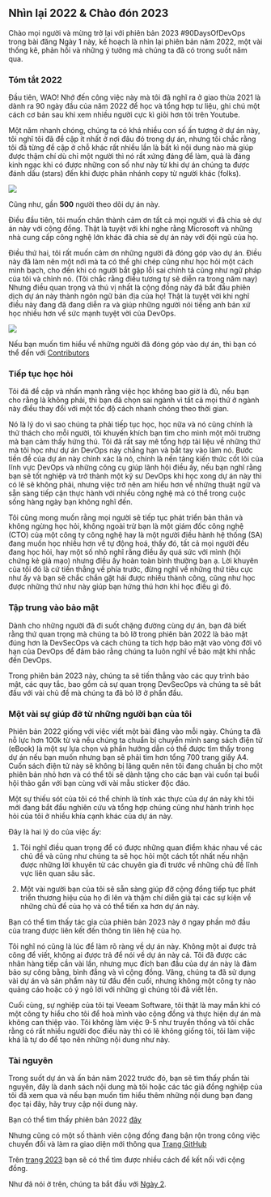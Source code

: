 ## Nhìn lại 2022 & Chào đón 2023

Chào mọi người và mừng trở lại với phiên bản 2023 #90DaysOfDevOps trong bài đăng Ngày 1 này, kế hoạch là nhìn lại phiên bản năm 2022, một vài thống kê, phản hồi và những ý tưởng mà chúng ta đã có trong suốt năm qua.

### Tóm tắt 2022

Đầu tiên, WAO! Nhớ đến công việc này mà tôi đã nghĩ ra ở giao thừa 2021 là dành ra 90 ngày đầu của năm 2022 để học và tổng hợp tư liệu, ghi chú một cách cơ bản sau khi xem nhiều người cực kì giỏi hơn tôi trên Youtube.

Một năm nhanh chóng, chúng ta có khá nhiều con số ấn tượng ở dự án này, tôi nghĩ tôi đã đề cập ít nhất ở nơi đâu đó trong dự án, nhưng tôi chắc rằng tôi đã từng đề cập ở chỗ khác rất nhiều lần là bất kì nội dung nào mà giúp được thậm chí dù chỉ một người thì nó rất xứng đáng để làm, quả là đáng kinh ngạc khi có được những con số như này từ khi dự án chúng ta được đánh dấu (stars) đến khi được phân nhánh copy từ người khác (folks).

![](images/day01-1.jpg)

Cũng như, gần **500** người theo dõi dự án này.

Điều đầu tiên, tôi muốn chân thành cảm ơn tất cả mọi người vì đã chia sẻ dự án này với cộng đồng. Thật là tuyệt với khi nghe rằng Microsoft và  những nhà cung cấp công nghệ lớn khác đã chia sẻ dự án này với đội ngũ của họ.

Điều thứ hai, tôi rất muốn cảm ơn những người đã đóng góp vào dự án. Điều này đã làm nên một nới mà ta có thể ghi chép cũng như học hỏi một cách minh bạch, cho đến khi có người bắt gặp lỗi sai chính tả cũng như ngữ pháp của tôi và chỉnh nó. (Tôi chắc rằng điều tương tự sẽ diễn ra trong năm nay) Nhưng điều quan trọng và thú vị nhất là cộng đồng này đã bắt đầu phiên dịch dự án này thành ngôn ngữ bản địa của họ! Thật là tuyệt
vời khi nghĩ điều này đang đã đang diễn ra và giúp những người nói tiếng anh bản xứ học nhiều hơn về sức mạnh tuyệt vời của DevOps.

![](images/day01-2.png)

Nếu bạn muốn tìm hiểu về những người đã đóng góp vào dự án, thì bạn có thể đến với [Contributors](https://github.com/MichaelCade/90DaysOfDevOps/blob/main/Contributors.md)

### Tiếp tục học hỏi

Tôi đã đề cập và nhấn mạnh rằng việc học không bao giờ là đủ, nếu bạn cho rằng là không phải, thì bạn đã chọn sai ngành vì tất cả mọi thứ ở ngành này điều thay đổi với một tốc độ cách nhanh chóng theo thời gian.

Nó là lý do vì sao chúng ta phải tiếp tục học, học nữa và nó cũng chính là thử thách cho mỗi người, tôi khuyến khích bạn tìm cho mình một môi trường mà bạn cảm thấy hứng thú. Tôi đã rất say mê tổng hợp tài liệu về những thứ mà tôi học như dự án DevOps này chẳng hạn và bắt tay vào làm nó. Bước tiền đề của dự án này chính xác là nó, chính là nền tảng kiến thức cốt lõi của lĩnh vực DevOps và những công cụ giúp lãnh hội điều ấy, nếu bạn nghĩ rằng bạn sẽ tốt nghiệp và trở thành một kỹ sư DevOps khi học xong dự án này thì có lẽ sẽ không phải, nhưng việc trở nên am hiểu hơn về những thuật ngữ và sẵn sàng tiếp cận thực hành với nhiều công nghệ mà có thể trong cuộc sống hàng ngày bạn không nghĩ đến.

Tôi cũng mong muốn rằng mọi người sẽ tiếp tục phát triển bản thân và không ngừng học hỏi, không ngoài trừ bạn là một giám đốc công nghệ (CTO) của một công ty công nghệ hay là một người điều hành hệ thống (SA) đang muốn học nhiều hơn về tự động hoá, thấy đó, tất cả mọi người đều đang học hỏi,
hay một số nhỏ nghĩ rằng điều ấy quá sức với mình (hội chứng kẻ giả mạo) nhưng điều ấy hoàn toàn bình thường bạn ạ. Lời khuyên của tôi đó là cứ tiến thẳng về phía trước, đừng nghĩ về những thứ tiêu cực như ấy và bạn sẽ chắc chắn gặt hái được nhiều thành công, cũng như học được những thứ như này giúp bạn hứng thú hơn khi học điều gì đó.

### Tập trung vào bảo mật

Dành cho những người đã đi suốt chặng đường cùng dự án, bạn đã biết rằng thứ quan trọng mà chúng ta bỏ lỡ trong phiên bản 2022 là bảo mật đúng hơn là DevSecOps và cách chúng ta tích hợp bảo mật vào vòng đời vô hạn của DevOps để đảm bảo rằng chúng ta luôn nghĩ về bảo mật khi nhắc đến DevOps.

Trong phiên bản 2023 này, chúng ta sẽ tiến thẳng vào các quy trình bảo mật, các quy tắc, bao gồm cả sự quan trọng DevSecOps và chúng ta sẽ bắt đầu với vài chủ đề mà chúng ta đã bỏ lỡ ở phần đầu.

### Một vài sự giúp đỡ từ những người bạn của tôi 

Phiên bản 2022 giống với việc viết một bài đăng vào mỗi ngày. Chúng ta đã nỗ lực hơn 100k từ và nếu chúng ta chuẩn bị chuyển mình sang sách điện tử (eBook) là một sự lựa chọn và phần hướng dẫn có thể được tìm thấy trong dự án nếu bạn muốn nhưng bạn sẽ phải tìm hơn tổng 700 trang giấy A4. Cuốn sách điện tử này sẽ không bị lãng quên nên tôi đang chuẩn bị cho một phiên bản nhỏ hơn và có thể tôi sẽ dành tặng cho các bạn vài cuốn tại buổi hội thảo gần với bạn cùng với vài mẫu sticker độc đáo.

Một sự thiếu sót của tôi có thể chính là tính xác thực của dự án này khi tôi mới đang bắt đầu nghiên cứu và tổng hợp chúng cũng như hành trình học hỏi của tôi ở nhiều khía cạnh khác của dự án này.

Đây là hai lý do của việc ấy:

1. Tôi nghĩ điều quan trọng để có được những quan điểm khác nhau về các chủ đề và cũng như chúng ta sẽ học hỏi một cách tốt nhất nếu nhận được những lời khuyên từ các chuyên gia đi trước về những chủ đề lĩnh vực liên quan sâu sắc. 

2. Một vài người bạn của tôi sẽ sẵn sàng giúp đỡ cộng đồng tiếp tục phát triển thương hiệu của họ đi lên và thậm chí diễn giả tại các sự kiện về những chủ đề của họ và có thể tiến xa hơn dự án này.

Bạn có thể tìm thấy tác gỉa của phiên bản 2023 này ở ngay phần mở đầu của trang được liên kết đến thông tin liên hệ của họ.

Tôi nghĩ nó cũng là lúc để làm rõ ràng về dự án này. Không một ai được trả công để viết, không ai được trả để nói về dự án này cả. Tôi đã được các nhãn hàng tiếp cần vài lần, nhưng mục đích ban đầu của dự án này là đảm bảo sự công bằng, bình đẳng và vì cộng đồng. Vâng, chúng ta đã sử dụng vài dự án và sản phẩm này từ đầu đến cuối, nhưng không một công ty nào quảng cáo hoặc có ý ngỏ lời với những gì chúng tôi đã viết lên.

Cuối cùng, sự nghiệp của tôi tại Veeam Software, tôi thật là may mắn khi có một công ty hiểu cho tôi để hoà mình vào cộng đồng và thực hiện dự án mà không can thiệp vào. Tôi không làm việc 9-5 như truyền thống và tôi chắc rằng có rất nhiều người đọc điều này thì có lẽ không giống tôi, tôi làm việc khá là tự do để tạo nên những nội dung như này. 

### Tài nguyên

Trong suốt dự án và ấn bản năm 2022 trước đó, bạn sẽ tìm thấy phần tài nguyên, đây là danh sách nội dung mà tôi hoặc các tác giả đồng nghiệp của tôi đã xem qua và nếu bạn muốn tìm hiểu thêm những nội dung bạn đang đọc tại đây, hãy truy cập nội dung này.

Bạn có thể tìm thấy phiên bản 2022 [đây](https://github.com/MichaelCade/90DaysOfDevOps/blob/main/2022.md)

Nhưng cũng có một số thành viên cộng đồng đang bận rộn trong công việc chuyển đổi và làm ra giao diện mới thông qua [Trang GitHub](https://www.90daysofdevops.com/#/)

Trên [trang 2023](https://www.90daysofdevops.com/#/2023) bạn sẽ có thể tìm được nhiều cách để kết nối với cộng đồng. 

Như đã nói ở trên, chúng ta bắt đầu với [Ngày 2](day02.md).